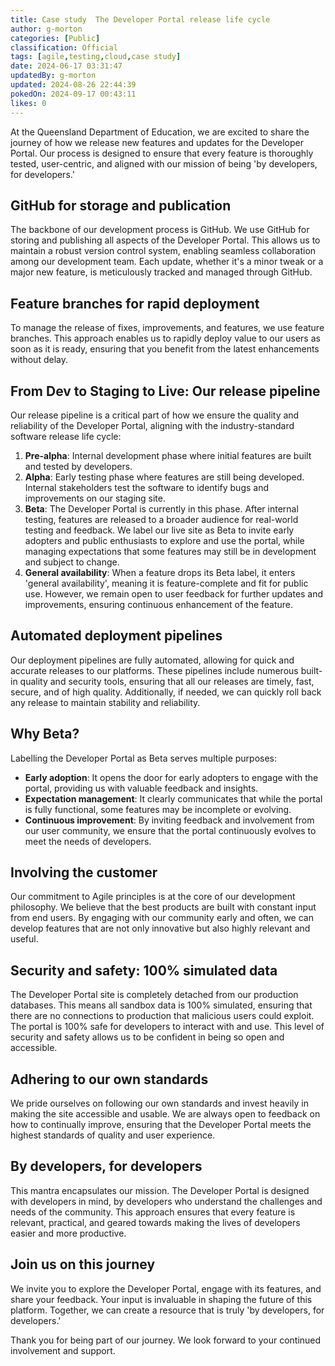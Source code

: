 ```yaml
---
title: Case study  The Developer Portal release life cycle
author: g-morton
categories: [Public]
classification: Official
tags: [agile,testing,cloud,case study]
date: 2024-06-17 03:31:47 
updatedBy: g-morton
updated: 2024-08-26 22:44:39 
pokedOn: 2024-09-17 00:43:11 
likes: 0
---
```


At the Queensland Department of Education, we are excited to share the journey of how we release new features and updates for the Developer Portal. Our process is designed to ensure that every feature is thoroughly tested, user-centric, and aligned with our mission of being 'by developers, for developers.'

## GitHub for storage and publication

The backbone of our development process is GitHub. We use GitHub for storing and publishing all aspects of the Developer Portal. This allows us to maintain a robust version control system, enabling seamless collaboration among our development team. Each update, whether it's a minor tweak or a major new feature, is meticulously tracked and managed through GitHub.

## Feature branches for rapid deployment

To manage the release of fixes, improvements, and features, we use feature branches. This approach enables us to rapidly deploy value to our users as soon as it is ready, ensuring that you benefit from the latest enhancements without delay.

## From Dev to Staging to Live: Our release pipeline

Our release pipeline is a critical part of how we ensure the quality and reliability of the Developer Portal, aligning with the industry-standard software release life cycle:

1. **Pre-alpha**: Internal development phase where initial features are built and tested by developers.
1. **Alpha**: Early testing phase where features are still being developed. Internal stakeholders test the software to identify bugs and improvements on our staging site.
1. **Beta**: The Developer Portal is currently in this phase. After internal testing, features are released to a broader audience for real-world testing and feedback. We label our live site as Beta to invite early adopters and public enthusiasts to explore and use the portal, while managing expectations that some features may still be in development and subject to change.
1. **General availability**: When a feature drops its Beta label, it enters 'general availability', meaning it is feature-complete and fit for public use. However, we remain open to user feedback for further updates and improvements, ensuring continuous enhancement of the feature.

## Automated deployment pipelines

Our deployment pipelines are fully automated, allowing for quick and accurate releases to our platforms. These pipelines include numerous built-in quality and security tools, ensuring that all our releases are timely, fast, secure, and of high quality. Additionally, if needed, we can quickly roll back any release to maintain stability and reliability.

## Why Beta?

Labelling the Developer Portal as Beta serves multiple purposes:

- **Early adoption**: It opens the door for early adopters to engage with the portal, providing us with valuable feedback and insights.
- **Expectation management**: It clearly communicates that while the portal is fully functional, some features may be incomplete or evolving.
- **Continuous improvement**: By inviting feedback and involvement from our user community, we ensure that the portal continuously evolves to meet the needs of developers.

## Involving the customer

Our commitment to Agile principles is at the core of our development philosophy. We believe that the best products are built with constant input from end users. By engaging with our community early and often, we can develop features that are not only innovative but also highly relevant and useful.

## Security and safety: 100% simulated data

The Developer Portal site is completely detached from our production databases. This means all sandbox data is 100% simulated, ensuring that there are no connections to production that malicious users could exploit. The portal is 100% safe for developers to interact with and use. This level of security and safety allows us to be confident in being so open and accessible.

## Adhering to our own standards

We pride ourselves on following our own standards and invest heavily in making the site accessible and usable. We are always open to feedback on how to continually improve, ensuring that the Developer Portal meets the highest standards of quality and user experience.

## By developers, for developers

This mantra encapsulates our mission. The Developer Portal is designed with developers in mind, by developers who understand the challenges and needs of the community. This approach ensures that every feature is relevant, practical, and geared towards making the lives of developers easier and more productive.

## Join us on this journey

We invite you to explore the Developer Portal, engage with its features, and share your feedback. Your input is invaluable in shaping the future of this platform. Together, we can create a resource that is truly 'by developers, for developers.'

Thank you for being part of our journey. We look forward to your continued involvement and support.